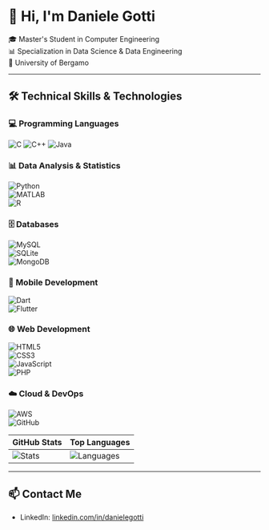 # 👋 Hi, I'm Daniele Gotti

🎓 Master's Student in Computer Engineering  
📊 Specialization in Data Science & Data Engineering  
📍 University of Bergamo

---

## 🛠️ Technical Skills & Technologies

### 💻 Programming Languages

![C](https://img.shields.io/badge/C-00599C?style=for-the-badge&logo=c&logoColor=white) ![C++](https://img.shields.io/badge/C++-00599C?style=for-the-badge&logo=c%2B%2B&logoColor=white) ![Java](https://img.shields.io/badge/Java-ED8B00?style=for-the-badge&logo=java&logoColor=white)

### 📊 Data Analysis & Statistics

![Python](https://img.shields.io/badge/Python-3776AB?style=for-the-badge&logo=python&logoColor=white)  
![MATLAB](https://img.shields.io/badge/MATLAB-0076A8?style=for-the-badge&logo=mathworks&logoColor=white)  
![R](https://img.shields.io/badge/R-276DC3?style=for-the-badge&logo=r&logoColor=white)

### 🗄️ Databases

![MySQL](https://img.shields.io/badge/MySQL-4479A1?style=for-the-badge&logo=mysql&logoColor=white)  
![SQLite](https://img.shields.io/badge/SQLite-003B57?style=for-the-badge&logo=sqlite&logoColor=white)  
![MongoDB](https://img.shields.io/badge/MongoDB-47A248?style=for-the-badge&logo=mongodb&logoColor=white)

### 📱 Mobile Development

![Dart](https://img.shields.io/badge/Dart-0175C2?style=for-the-badge&logo=dart&logoColor=white)  
![Flutter](https://img.shields.io/badge/Flutter-02569B?style=for-the-badge&logo=flutter&logoColor=white)

### 🌐 Web Development

![HTML5](https://img.shields.io/badge/HTML5-E34F26?style=for-the-badge&logo=html5&logoColor=white)  
![CSS3](https://img.shields.io/badge/CSS3-1572B6?style=for-the-badge&logo=css3&logoColor=white)  
![JavaScript](https://img.shields.io/badge/JavaScript-F7DF1E?style=for-the-badge&logo=javascript&logoColor=black)  
![PHP](https://img.shields.io/badge/PHP-777BB4?style=for-the-badge&logo=php&logoColor=white)

### ☁️ Cloud & DevOps

![AWS](https://img.shields.io/badge/AWS-232F3E?style=for-the-badge&logo=amazon-aws&logoColor=white)  
![GitHub](https://img.shields.io/badge/GitHub-181717?style=for-the-badge&logo=github&logoColor=white)

| GitHub Stats | Top Languages |
| ------------ | ------------- |
| ![Stats](https://github-readme-stats.vercel.app/api?username=DanieleGotti&show_icons=true&theme=tokyonight) | ![Languages](https://github-readme-stats.vercel.app/api/top-langs/?username=DanieleGotti&layout=default&theme=tokyonight) |


---

## 📫 Contact Me

- LinkedIn: [linkedin.com/in/danielegotti](https://www.linkedin.com/in/daniele-gotti-194556331)
